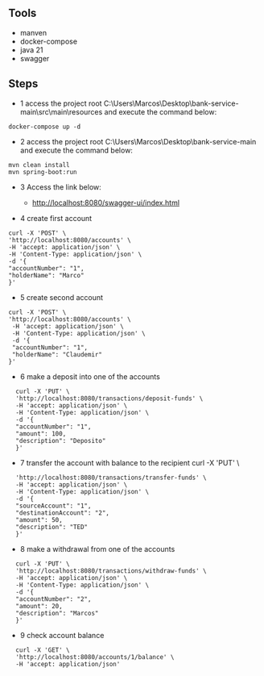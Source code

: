 ## Tools
- manven
- docker-compose
- java 21
- swagger

## Steps
- 1 access the project root C:\Users\Marcos\Desktop\bank-service-main\src\main\resources and execute the command below:
```
docker-compose up -d
```

- 2 access the project root C:\Users\Marcos\Desktop\bank-service-main and execute the command below:
```
mvn clean install
mvn spring-boot:run
```
- 3 Access the link below:
    * [http://localhost:8080/swagger-ui/index.html](http://localhost:8080/swagger-ui/index.html)


- 4 create first account
```  
curl -X 'POST' \
'http://localhost:8080/accounts' \
-H 'accept: application/json' \
-H 'Content-Type: application/json' \
-d '{
"accountNumber": "1",
"holderName": "Marco"
}'
```

- 5 create second account

```  
curl -X 'POST' \
'http://localhost:8080/accounts' \
 -H 'accept: application/json' \
 -H 'Content-Type: application/json' \
 -d '{
 "accountNumber": "1",
 "holderName": "Claudemir"
}'
``` 

- 6 make a deposit into one of the accounts

``` 
  curl -X 'PUT' \
  'http://localhost:8080/transactions/deposit-funds' \
  -H 'accept: application/json' \
  -H 'Content-Type: application/json' \
  -d '{
  "accountNumber": "1",
  "amount": 100,
  "description": "Deposito"
  }'
``` 

- 7 transfer the account with balance to the recipient
  curl -X 'PUT' \

``` 
  'http://localhost:8080/transactions/transfer-funds' \
  -H 'accept: application/json' \
  -H 'Content-Type: application/json' \
  -d '{
  "sourceAccount": "1",
  "destinationAccount": "2",
  "amount": 50,
  "description": "TED"
  }'
``` 

- 8 make a withdrawal from one of the accounts

```
  curl -X 'PUT' \
  'http://localhost:8080/transactions/withdraw-funds' \
  -H 'accept: application/json' \
  -H 'Content-Type: application/json' \
  -d '{
  "accountNumber": "2",
  "amount": 20,
  "description": "Marcos"
  }'
``` 

- 9 check account balance

``` 
  curl -X 'GET' \
  'http://localhost:8080/accounts/1/balance' \
  -H 'accept: application/json'
``` 